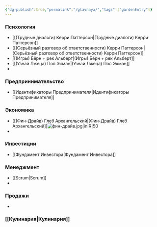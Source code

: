 ```yaml
---
{"dg-publish":true,"permalink":"/glavnaya/","tags":["gardenEntry"]}
---
```


### Психология
- [[(Трудные диалоги) Керри Паттерсон\|(Трудные диалоги) Керри Паттерсон]]
- [[(Серьёзный разговор об ответственности) Керри Паттерсон\|(Серьёзный разговор об ответственности) Керри Паттерсон]]
- [[(Игры) Бёрн + рек Альберт\|(Игры) Бёрн + рек Альберт]]
- [[(Узнай Лжеца) Пол Экман\|(Узнай Лжеца) Пол Экман]]
- 
### Предпринимательство
- [[Идентификаторы Предпринимателя\|Идентификаторы Предпринимателя]]
### Экономика
- [[(Фин-Драйв) Глеб Архангельский\|(Фин-Драйв) Глеб Архангельский]]![фин-драйв.jpg|inIR|50](/img/user/%D1%84%D0%B8%D0%BD-%D0%B4%D1%80%D0%B0%D0%B9%D0%B2.jpg)
- 
### Инвестиции
- [[Фундамент Инвестора\|Фундамент Инвестора]]

### Менеджмент
- [[Scrum\|Scrum]]
- 
### Продажи
- 
### [[Кулинария\|Кулинария]]

